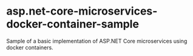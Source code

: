 # asp.net-core-microservices-docker-container-sample
Sample of a basic implementation of ASP.NET Core microservices using docker containers.
